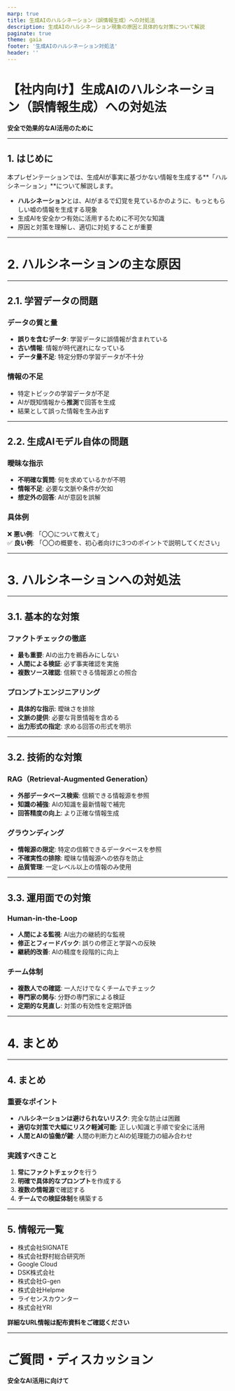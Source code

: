 ```yaml
---
marp: true
title: 生成AIのハルシネーション（誤情報生成）への対処法
description: 生成AIのハルシネーション現象の原因と具体的な対策について解説
paginate: true
theme: gaia
footer: '生成AIのハルシネーション対処法'
header: ''
---
```


<!--
_class: lead
_paginate: false
-->

# 【社内向け】生成AIのハルシネーション（誤情報生成）への対処法

**安全で効果的なAI活用のために**

---

## 1. はじめに

本プレゼンテーションでは、生成AIが事実に基づかない情報を生成する**「ハルシネーション」**について解説します。

- **ハルシネーション**とは、AIがまるで幻覚を見ているかのように、もっともらしい嘘の情報を生成する現象
- 生成AIを安全かつ有効に活用するために不可欠な知識
- 原因と対策を理解し、適切に対処することが重要

---

<!--
_class: lead
-->

# 2. ハルシネーションの主な原因

---

## 2.1. 学習データの問題
<style scoped>
section {
  font-size: 2.3em;
}
</style>
### データの質と量
- **誤りを含むデータ**: 学習データに誤情報が含まれている
- **古い情報**: 情報が時代遅れになっている
- **データ量不足**: 特定分野の学習データが不十分

### 情報の不足
- 特定トピックの学習データが不足
- AIが既知情報から**推測**で回答を生成
- 結果として誤った情報を生み出す

---

## 2.2. 生成AIモデル自体の問題
<style scoped>
section {
  font-size: 2.4em;
}
### モデルの構造的限界
- **確率的予測**: 次に来る単語を確率で予測
- **文脈理解の不完全性**: 完全な理解ではなく統計的処理
- もっともらしいだけで誤った情報を生成

### 過学習の影響
- 学習データに過剰適応
- 特定パターンに偏った回答
- ハルシネーションの原因となる

---

## 2.3. プロンプト（指示）の問題
<style scoped>
section {
  font-size: 2.4em;
}
</style>

### 曖昧な指示
- **不明確な質問**: 何を求めているかが不明
- **情報不足**: 必要な文脈や条件が欠如
- **想定外の回答**: AIが意図を誤解

### 具体例
❌ **悪い例**: 「〇〇について教えて」  
✅ **良い例**: 「〇〇の概要を、初心者向けに3つのポイントで説明してください」

---

<!--
_class: lead
-->

# 3. ハルシネーションへの対処法

---

## 3.1. 基本的な対策
<style scoped>
section {
  font-size: 2.4em;
}
</style>

### ファクトチェックの徹底
- **最も重要**: AIの出力を鵜呑みにしない
- **人間による検証**: 必ず事実確認を実施
- **複数ソース確認**: 信頼できる情報源との照合

### プロンプトエンジニアリング
- **具体的な指示**: 曖昧さを排除
- **文脈の提供**: 必要な背景情報を含める
- **出力形式の指定**: 求める回答の形式を明示

---

## 3.2. 技術的な対策

### RAG（Retrieval-Augmented Generation）
- **外部データベース検索**: 信頼できる情報源を参照
- **知識の補強**: AIの知識を最新情報で補完
- **回答精度の向上**: より正確な情報生成

### グラウンディング
- **情報源の限定**: 特定の信頼できるデータベースを参照
- **不確実性の排除**: 曖昧な情報源への依存を防止
- **品質管理**: 一定レベル以上の情報のみ使用

---

## 3.3. 運用面での対策

### Human-in-the-Loop
- **人間による監視**: AI出力の継続的な監視
- **修正とフィードバック**: 誤りの修正と学習への反映
- **継続的改善**: AIの精度を段階的に向上

### チーム体制
- **複数人での確認**: 一人だけでなくチームでチェック
- **専門家の関与**: 分野の専門家による検証
- **定期的な見直し**: 対策の有効性を定期評価

---

<!--
_class: lead
-->

# 4. まとめ

---

## 4. まとめ

### 重要なポイント
- **ハルシネーションは避けられないリスク**: 完全な防止は困難
- **適切な対策で大幅にリスク軽減可能**: 正しい知識と手順で安全に活用
- **人間とAIの協働が鍵**: 人間の判断力とAIの処理能力の組み合わせ

### 実践すべきこと
1. **常にファクトチェック**を行う
2. **明確で具体的なプロンプト**を作成する
3. **複数の情報源**で確認する
4. **チームでの検証体制**を構築する

---

<!--
_paginate: false
-->

## 5. 情報元一覧

- 株式会社SIGNATE
- 株式会社野村総合研究所
- Google Cloud
- DSK株式会社
- 株式会社G-gen
- 株式会社Helpme
- ライセンスカウンター
- 株式会社YRI

**詳細なURL情報は配布資料をご確認ください**

---

<!--
_class: lead
_paginate: false
-->

# ご質問・ディスカッション

**安全なAI活用に向けて** 